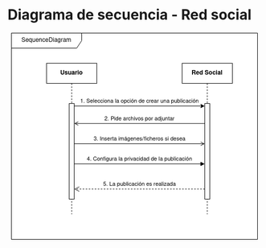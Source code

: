# Diagrama de secuencia - Red social

<div align=center>

![img](./diagrama-secuencia-red-social.drawio.png)

</div>